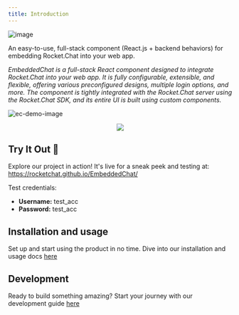 ```yaml
---
title: Introduction
---
```


<!-- <h1 align='center'>Embedded Chat: A staple in excellent customer service</h1> -->

![image](https://github.com/RocketChat/EmbeddedChat/assets/78961432/574be6b4-d2f7-4bea-a7b1-4c6e840d8e22)

An easy-to-use, full-stack component (React.js + backend behaviors) for embedding Rocket.Chat into your web app.

_EmbeddedChat is a full-stack React component designed to integrate Rocket.Chat into your web app. It is fully configurable, extensible, and flexible, offering various preconfigured designs, multiple login options, and more. The component is tightly integrated with the Rocket.Chat server using the Rocket.Chat SDK, and its entire UI is built using custom components._

![ec-demo-image](https://github.com/RocketChat/EmbeddedChat/assets/78961432/b85c7b8a-65e2-4a90-a843-f4072c942ac0)

<div align='center' width='100%'>
<a href="https://github.com/RocketChat/EmbeddedChat/graphs/contributors">
<img src="https://open-source-assets.middlewarehq.com/svgs/RocketChat-EmbeddedChat-contributor-metrics-dark-widget.svg?caching=true"></img>
</a>
</div>

## Try It Out 🚀

Explore our project in action! It's live for a sneak peek and testing at: https://rocketchat.github.io/EmbeddedChat/

Test credentials:

- **Username:** test_acc
- **Password:** test_acc

## Installation and usage

Set up and start using the product in no time. Dive into our installation and usage docs [here](Usage/embeddedchat_setup.md)

## Development

Ready to build something amazing? Start your journey with our development guide [here](Development/dev_launch.md)
